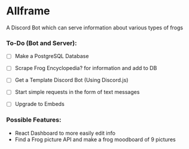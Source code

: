 # Allframe

A Discord Bot which can serve information about various types of frogs

### To-Do (Bot and Server):

- [ ] Make a PostgreSQL Database
- [ ] Scrape Frog Encyclopedia? for information and add to DB

- [ ] Get a Template Discord Bot (Using Discord.js)
- [ ] Start simple requests in the form of text messages
- [ ] Upgrade to Embeds


### Possible Features:

* React Dashboard to more easily edit info
* Find a Frog picture API and make a frog moodboard of 9 pictures